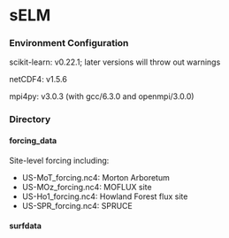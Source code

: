 # sELM

### Environment Configuration

scikit-learn: v0.22.1; later versions will throw out warnings

netCDF4: v1.5.6

mpi4py: v3.0.3 (with gcc/6.3.0 and openmpi/3.0.0)


### Directory

#### forcing_data
Site-level forcing including:
- US-MoT_forcing.nc4: Morton Arboretum
- US-MOz_forcing.nc4: MOFLUX site
- US-Ho1_forcing.nc4: Howland Forest flux site
- US-SPR_forcing.nc4: SPRUCE

#### surfdata